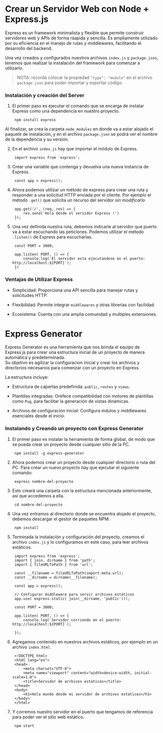 # Crear un Servidor Web con Node + Express.js  

Express es un framework minimalista y flexible que permite construir servidores web y APIs de forma ráapida y sencilla. Es ampliamente utilizado por su eficiencia en el manejo de rutas y middlewares, facilitando el desarrollo del backend.  

Una vez creados y configurados nuestros archivos `index.js` y `package.json`, tenemos que realizar la instalación del framework para comenzar a utilizarlo.  

>NOTA: recordá colocar la propiedad `"type": "module"` en el archivo `package.json` para poder importar y exportar código.

### Instalación y creación del Server

1. El primer paso es ejecutar el comando que se encarga de instalar Express como una dependencia en nuestro proyecto.

        npm install express

Al finalizar, se crea la carpeta `node_modules` en donde va a estar alojado el paquete de instalación, y en el archivo `package.json` se podrá ver el nombre de la dependencia y su versión.  

2. En el archivo `index.js` hay que importar el módulo de Express.

        import express from 'express';

3. Crear una variable que contenga y devuelva una nueva instancia de Express.

        const app = express();

4. Ahora podemos utilizar un método de express para crear una ruta y responder a una solicitud HTTP enviada por el cliente. Por ejemplo el método `.get()` que solicita un recurso del servidor *sin modificarlo*

        app.get('/', (req, res) => {
            res.send('Hola desde el servidor Express !')
        });

5. Una vez definida nuestra ruta, debemos indicarle al servidor que puerto va a estar escuchando las peticiones. Podemos utilizar el método `.listen()` de Express para escucharlas.

        const PORT = 3000;
        
        app.listen( PORT, () => {
            console.log(`El servidor esta ejecutandose en el puerto: http://localhost:${PORT}`);
        })


### Ventajas de Utilizar Express

- Simplicidad: Proporciona una API sencilla para manejar rutas y solicitudes HTTP.

- Flexibilidad: Permite integrar `middlewares` y otras librerías con facilidad.

- Ecosistema: Cuenta con una amplia comunidad y multiples extensiones.


# Express Generator  

Express Generator es una herramienta que nos brinda el equipo de Express.js para crear una estructura inicial de un proyecto de manera automática y predeterminada.        
Su objetivo es agilizar la configuracion inicial y crear los archivos y directorios necesarios para comenzar con un proyecto en Express.

La estructura incluye: 

- Estructura de capertas predefinida: `public`, `routes` y `views`.

- Plantillas integradas: Orefece compatibilidad con motores de plantillas como `Pug`, para facilitar la generación de vistas dinámicas.

- Archivos de configuración inicial: Configura mdulos y middlewares esenciales desde el inicio.

### Instalando y Creando un proyecto con Express Generator

1. El primer paso es instalar la herramienta de forma global, de modo que se pueda crear un proyecto desde cualquier sitio de la PC.

        npm install -g express-generator

2. Ahora podemos crear un proyecto desde cualquier directorio o ruta del PC. Para crear un nuevo proyecto hay que ejecutar el siguiente comando:

        express nombre-del-proyecto

3. Esto creará una carpeta con la estructura mencionada anteriormente, asi que accedemos a ella.

        cd nombre-del-proyecto

4. Una vez entramos al directorio donde se encuentra alojado el proyecto, debemos descargar el gestor de paquetes NPM.

        npm install

5. Terminada la instalación y configuración del proyecto, creamos el archivo `index.js` y lo configuramos en este caso, para leer archivos estáticos.

        import express from 'express';
        import { join, dirname } from 'path';
        import { fileURLToPath } from 'url';
        
        const __filename = fileURLToPath(import.meta.url);
        const __dirname = dirname(__filename);
        
        const app = express();
        
        // Configurar middleware para servir archivos estáticos
        app.use( express.static( join(__dirname, 'public')));
        
        const PORT = 3000;
        
        app.listen( PORT, () => {
            console.log(`Servidor corriendo en el puerto: http://localhost:${PORT}`);
            
        });

7. Agregamos contenido en nuestros archivos estáticos, por ejemplo en un archivo `index.html`.

        <!DOCTYPE html>
        <html lang="en">
        <head>
            <meta charset="UTF-8">
            <meta name="viewport" content="width=device-width, initial-scale=1.0">
            <title>Servidor de archivos estaticos</title>
        </head>
        <body>
            <h1>Hola mundo desde mi servidor de archivos estaticos</h1>
        </body>
        </html>

8. Y corremos nuestro servidor en el puerto que tengamos de referencia para poder ver el sitio web estático.

        npm start
